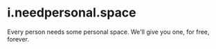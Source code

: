 # i.needpersonal.space
Every person needs some personal space. We'll give you one, for free, forever. 
